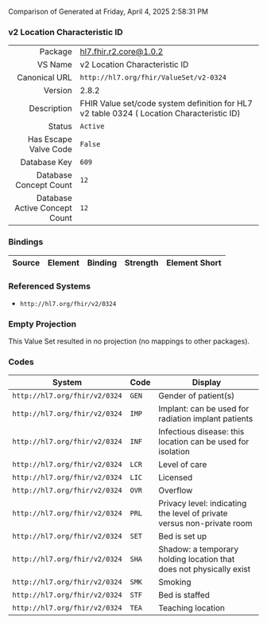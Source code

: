 Comparison of 
Generated at Friday, April 4, 2025 2:58:31 PM

### v2 Location Characteristic ID

|      |     |
| ---: | --- |
| Package | hl7.fhir.r2.core@1.0.2 |
| VS Name | v2 Location Characteristic ID |
| Canonical URL | `http://hl7.org/fhir/ValueSet/v2-0324` |
| Version | 2.8.2 |
| Description | FHIR Value set/code system definition for HL7 v2 table 0324 ( Location Characteristic ID) |
| Status | `Active` |
| Has Escape Valve Code | `False` |
| Database Key | `609` |
| Database Concept Count | `12` |
| Database Active Concept Count | `12` |
### Bindings

| Source | Element | Binding | Strength | Element Short |
| ------ | ------- | ------- | -------- | ------------- |

### Referenced Systems

* `http://hl7.org/fhir/v2/0324`
### Empty Projection

This Value Set resulted in no projection (no mappings to other packages).

### Codes

| System | Code | Display |
| ------ | ---- | ------- |
| `http://hl7.org/fhir/v2/0324` | `GEN` | Gender of patient(s) |
| `http://hl7.org/fhir/v2/0324` | `IMP` | Implant: can be used for radiation implant patients |
| `http://hl7.org/fhir/v2/0324` | `INF` | Infectious disease: this location can be used for isolation |
| `http://hl7.org/fhir/v2/0324` | `LCR` | Level of care |
| `http://hl7.org/fhir/v2/0324` | `LIC` | Licensed |
| `http://hl7.org/fhir/v2/0324` | `OVR` | Overflow |
| `http://hl7.org/fhir/v2/0324` | `PRL` | Privacy level: indicating the level of private versus non-private room |
| `http://hl7.org/fhir/v2/0324` | `SET` | Bed is set up |
| `http://hl7.org/fhir/v2/0324` | `SHA` | Shadow: a temporary holding location that does not physically exist |
| `http://hl7.org/fhir/v2/0324` | `SMK` | Smoking |
| `http://hl7.org/fhir/v2/0324` | `STF` | Bed is staffed |
| `http://hl7.org/fhir/v2/0324` | `TEA` | Teaching location |
